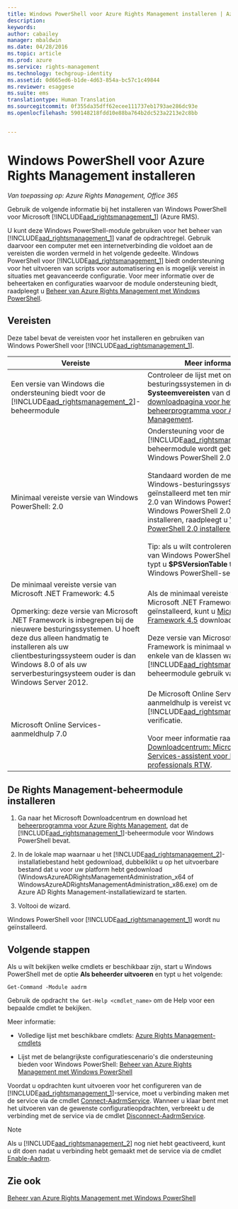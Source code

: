```yaml
---
title: Windows PowerShell voor Azure Rights Management installeren | Azure RMS
description: 
keywords: 
author: cabailey
manager: mbaldwin
ms.date: 04/28/2016
ms.topic: article
ms.prod: azure
ms.service: rights-management
ms.technology: techgroup-identity
ms.assetid: 0d665ed6-b1de-4d63-854a-bc57c1c49844
ms.reviewer: esaggese
ms.suite: ems
translationtype: Human Translation
ms.sourcegitcommit: 0f355da35dff62ecee111737eb1793ae286dc93e
ms.openlocfilehash: 590148218fdd10e88ba764b2dc523a2213e2c8bb


---
```


# Windows PowerShell voor Azure Rights Management installeren

*Van toepassing op: Azure Rights Management, Office 365*

Gebruik de volgende informatie bij het installeren van Windows PowerShell voor Microsoft [!INCLUDE[aad_rightsmanagement_1](../includes/aad_rightsmanagement_1_md.md)] (Azure RMS).

U kunt deze Windows PowerShell-module gebruiken voor het beheer van [!INCLUDE[aad_rightsmanagement_1](../includes/aad_rightsmanagement_1_md.md)] vanaf de opdrachtregel. Gebruik daarvoor een computer met een internetverbinding die voldoet aan de vereisten die worden vermeld in het volgende gedeelte. Windows PowerShell voor [!INCLUDE[aad_rightsmanagement_1](../includes/aad_rightsmanagement_1_md.md)] biedt ondersteuning voor het uitvoeren van scripts voor automatisering en is mogelijk vereist in situaties met geavanceerde configuratie. Voor meer informatie over de beheertaken en configuraties waarvoor de module ondersteuning biedt, raadpleegt u [Beheer van Azure Rights Management met Windows PowerShell](administer-powershell.md).

## Vereisten
Deze tabel bevat de vereisten voor het installeren en gebruiken van Windows PowerShell voor [!INCLUDE[aad_rightsmanagement_1](../includes/aad_rightsmanagement_1_md.md)].

|Vereiste|Meer informatie|
|---------------|--------------------|
|Een versie van Windows die ondersteuning biedt voor de [!INCLUDE[aad_rightsmanagement_2](../includes/aad_rightsmanagement_2_md.md)]-beheermodule|Controleer de lijst met ondersteunde besturingssystemen in de sectie **Systeemvereisten** van de [-downloadpagina voor het beheerprogramma voor Azure Rights Management](http://go.microsoft.com/fwlink/?LinkId=257721).|
|Minimaal vereiste versie van Windows PowerShell: 2.0|Ondersteuning voor de [!INCLUDE[aad_rightsmanagement_2](../includes/aad_rightsmanagement_2_md.md)]-beheermodule wordt geboden vanaf Windows PowerShell 2.0.<br /><br />Standaard worden de meeste Windows-besturingssystemen geïnstalleerd met ten minste versie 2.0 van Windows PowerShell. Als u Windows PowerShell 2.0 wilt installeren, raadpleegt u [Windows PowerShell 2.0 installeren](http://msdn.microsoft.com/library/ff637750.aspx).<br /><br />Tip: als u wilt controleren welke versie van Windows PowerShell u gebruikt, typt u **$PSVersionTable** tijdens een Windows PowerShell-sessie.|
|De minimaal vereiste versie van Microsoft .NET Framework: 4.5<br /><br />Opmerking: deze versie van Microsoft .NET Framework is inbegrepen bij de nieuwere besturingssystemen. U hoeft deze dus alleen handmatig te installeren als uw clientbesturingssysteem ouder is dan Windows 8.0 of als uw serverbesturingsysteem ouder is dan Windows Server 2012.|Als de minimaal vereiste versie van Microsoft .NET Framework nog niet is geïnstalleerd, kunt u [Microsoft .NET Framework 4.5](http://www.microsoft.com/download/details.aspx?id=30653) downloaden.<br /><br />Deze versie van Microsoft .NET Framework is minimaal vereist voor enkele van de klassen waar de [!INCLUDE[aad_rightsmanagement_2](../includes/aad_rightsmanagement_2_md.md)]-beheermodule gebruik van maakt.|
|Microsoft Online Services-aanmeldhulp 7.0|De Microsoft Online Services-aanmeldhulp is vereist voor [!INCLUDE[aad_rightsmanagement_1](../includes/aad_rightsmanagement_1_md.md)]-verificatie.<br /><br />Voor meer informatie raadpleegt u [Downloadcentrum: Microsoft Online Services-assistent voor IT-professionals RTW](http://www.microsoft.com/en-us/download/details.aspx?id=41950).|

## De Rights Management-beheermodule installeren

1.  Ga naar het Microsoft Downloadcentrum en download het [beheerprogramma voor Azure Rights Management](https://go.microsoft.com/fwlink/?LinkId=257721), dat de [!INCLUDE[aad_rightsmanagement_1](../includes/aad_rightsmanagement_1_md.md)]-beheermodule voor Windows PowerShell bevat.

2.  In de lokale map waarnaar u het [!INCLUDE[aad_rightsmanagement_2](../includes/aad_rightsmanagement_2_md.md)]-installatiebestand hebt gedownload, dubbelklikt u op het uitvoerbare bestand dat u voor uw platform hebt gedownload (WindowsAzureADRightsManagementAdministration_x64 of WindowsAzureADRightsManagementAdministration_x86.exe) om de Azure AD Rights Management-installatiewizard te starten.

3.  Voltooi de wizard.

Windows PowerShell voor [!INCLUDE[aad_rightsmanagement_1](../includes/aad_rightsmanagement_1_md.md)] wordt nu geïnstalleerd.

## Volgende stappen
Als u wilt bekijken welke cmdlets er beschikbaar zijn, start u Windows PowerShell met de optie **Als beheerder uitvoeren** en typt u het volgende:

```
Get-Command -Module aadrm
```
Gebruik de opdracht `the Get-Help <cmdlet_name>` om de Help voor een bepaalde cmdlet te bekijken.

Meer informatie:

-   Volledige lijst met beschikbare cmdlets: [Azure Rights Management-cmdlets](https://msdn.microsoft.com/library/windowsazure/dn629398.aspx)

-   Lijst met de belangrijkste configuratiescenario's die ondersteuning bieden voor Windows PowerShell: [Beheer van Azure Rights Management met Windows PowerShell](administer-powershell.md)

Voordat u opdrachten kunt uitvoeren voor het configureren van de [!INCLUDE[aad_rightsmanagement_1](../includes/aad_rightsmanagement_1_md.md)]-service, moet u verbinding maken met de service via de cmdlet [Connect-AadrmService](https://msdn.microsoft.com/library/windowsazure/dn629415.aspx). Wanneer u klaar bent met het uitvoeren van de gewenste configuratieopdrachten, verbreekt u de verbinding met de service via de cmdlet [Disconnect-AadrmService](https://msdn.microsoft.com/library/windowsazure/dn629416.aspx).

> [!NOTE]
> Als u [!INCLUDE[aad_rightsmanagement_2](../includes/aad_rightsmanagement_2_md.md)] nog niet hebt geactiveerd, kunt u dit doen nadat u verbinding hebt gemaakt met de service via de cmdlet [Enable-Aadrm](https://msdn.microsoft.com/library/windowsazure/dn629412.aspx).

## Zie ook
[Beheer van Azure Rights Management met Windows PowerShell](administer-powershell.md)



<!--HONumber=Jun16_HO4-->


